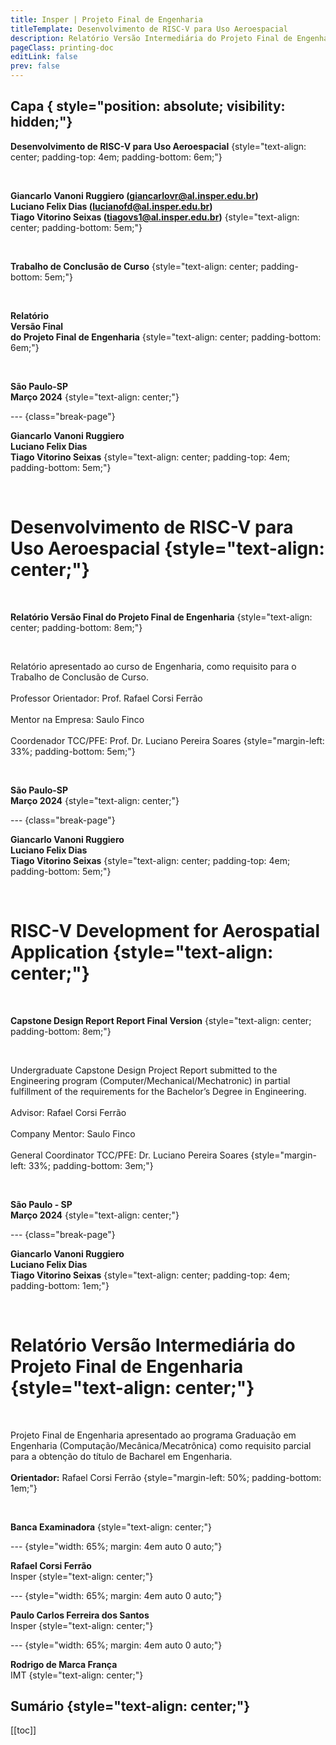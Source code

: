 ```yaml
---
title: Insper | Projeto Final de Engenharia
titleTemplate: Desenvolvimento de RISC-V para Uso Aeroespacial
description: Relatório Versão Intermediária do Projeto Final de Engenharia
pageClass: printing-doc
editLink: false
prev: false
---
```


## Capa { style="position: absolute; visibility: hidden;"}

**Desenvolvimento de RISC-V para Uso Aeroespacial**
{style="text-align: center; padding-top: 4em; padding-bottom: 6em;"}

<br/>

**Giancarlo Vanoni Ruggiero (giancarlovr@al.insper.edu.br)**  
**Luciano Felix Dias (lucianofd@al.insper.edu.br)**  
**Tiago Vitorino Seixas (tiagovs1@al.insper.edu.br)**
{style="text-align: center; padding-bottom: 5em;"}

<br/>

**Trabalho de Conclusão de Curso**
{style="text-align: center; padding-bottom: 5em;"}

<br/>

**Relatório**  
**Versão Final**  
**do Projeto Final de Engenharia**
{style="text-align: center; padding-bottom: 6em;"}

<br/>

**São Paulo-SP**  
**Março 2024**
{style="text-align: center;"}

--- {class="break-page"}

**Giancarlo Vanoni Ruggiero**  
**Luciano Felix Dias**  
**Tiago Vitorino Seixas**
{style="text-align: center; padding-top: 4em; padding-bottom: 5em;"}

<br/>

# Desenvolvimento de RISC-V para Uso Aeroespacial  {style="text-align: center;"}

<br/>

**Relatório Versão Final do Projeto Final de Engenharia**
{style="text-align: center; padding-bottom: 8em;"}

<br/>

Relatório apresentado ao curso de Engenharia, como requisito para o Trabalho de Conclusão de Curso.<br/><br/>
Professor Orientador: Prof. Rafael Corsi Ferrão<br/><br/>
Mentor na Empresa: Saulo Finco<br/><br/>
Coordenador TCC/PFE: Prof. Dr. Luciano Pereira Soares
{style="margin-left: 33%; padding-bottom: 5em;"}

<br/>

**São Paulo-SP**  
**Março 2024**
{style="text-align: center;"}

--- {class="break-page"}

**Giancarlo Vanoni Ruggiero**  
**Luciano Felix Dias**  
**Tiago Vitorino Seixas**
{style="text-align: center; padding-top: 4em; padding-bottom: 5em;"}

<br/>

# RISC-V Development for Aerospatial Application  {style="text-align: center;"}

<br/>

**Capstone Design Report Report Final Version**
{style="text-align: center; padding-bottom: 8em;"}

<br/>

Undergraduate Capstone Design Project Report submitted to the Engineering program (Computer/Mechanical/Mechatronic) in partial fulfillment of the requirements for the Bachelor’s Degree in Engineering. <br/><br/>
Advisor: Rafael Corsi Ferrão<br/><br/>
Company Mentor: Saulo Finco<br/><br/>
General Coordinator TCC/PFE: Dr. Luciano Pereira Soares
{style="margin-left: 33%; padding-bottom: 3em;"}

<br/>

**São Paulo - SP**  
**Março 2024**
{style="text-align: center;"}

--- {class="break-page"}

**Giancarlo Vanoni Ruggiero**  
**Luciano Felix Dias**  
**Tiago Vitorino Seixas**
{style="text-align: center; padding-top: 4em; padding-bottom: 1em;"}

<br/>

# Relatório Versão Intermediária do Projeto Final de Engenharia  {style="text-align: center;"}

<br/>

Projeto Final de Engenharia apresentado ao programa Graduação em Engenharia (Computação/Mecânica/Mecatrônica) como requisito parcial para a obtenção do título de Bacharel em Engenharia. <br/><br/>
**Orientador:** Rafael Corsi Ferrão
{style="margin-left: 50%; padding-bottom: 1em;"}

<br/>

**Banca Examinadora** {style="text-align: center;"}

--- {style="width: 65%; margin: 4em auto 0 auto;"}

**Rafael Corsi Ferrão**  
Insper {style="text-align: center;"}

--- {style="width: 65%; margin: 4em auto 0 auto;"}

**Paulo Carlos Ferreira dos Santos**  
Insper {style="text-align: center;"}

--- {style="width: 65%; margin: 4em auto 0 auto;"}

**Rodrigo de Marca França**  
IMT {style="text-align: center;"}

## Sumário {style="text-align: center;"}

[[toc]]

<!--@include: @/report/.resumo.md-->
<!--@include: @/report/.abstract.md-->

<section class="printing-doc--columns-section">

<!--@include: @/report/.introducao.md-->
<!--@include: @/report/.metodologia.md-->
<!--@include: @/report/.resultados.md-->
<!--@include: @/report/.conclusao.md-->
<!--@include: @/report/.referencias.md-->

</section>

<!--@include: @/report/attachment-a/index.md-->

